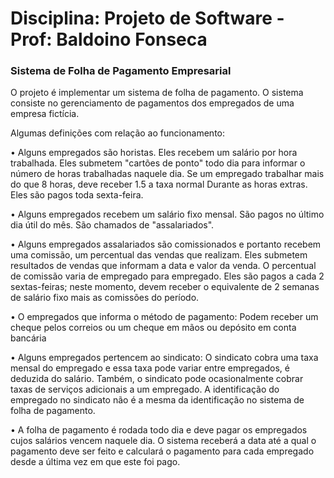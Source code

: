 # Disciplina: Projeto de Software - Prof: Baldoino Fonseca

### Sistema de Folha de Pagamento Empresarial

O projeto é implementar um sistema de folha de pagamento. O sistema consiste no
gerenciamento de pagamentos dos empregados de uma empresa fictícia.

Algumas definições com relação ao funcionamento:

• Alguns empregados são horistas. Eles recebem um salário por hora trabalhada. Eles
submetem "cartões de ponto" todo dia para informar o número de horas trabalhadas naquele dia. Se um empregado trabalhar mais do que 8 horas, deve receber 1.5 a taxa normal Durante as horas extras. Eles são pagos toda sexta-feira.

• Alguns empregados recebem um salário fixo mensal. São pagos no último dia útil do mês. São chamados de "assalariados".

• Alguns empregados assalariados são comissionados e portanto recebem uma comissão, um
percentual das vendas que realizam. Eles submetem resultados de vendas que informam a data e valor da venda. O percentual de comissão varia de empregado para empregado. Eles são pagos a cada 2 sextas-feiras; neste momento, devem receber o equivalente de 2 semanas de salário fixo mais as comissões do período.

• O empregados que informa o método de pagamento:
Podem receber um cheque pelos correios ou um cheque em mãos ou depósito em conta bancária

• Alguns empregados pertencem ao sindicato:
O sindicato cobra uma taxa mensal do empregado e essa taxa pode variar entre
empregados, é deduzida do salário. Também, o sindicato pode ocasionalmente 
cobrar taxas de serviços adicionais a um empregado. A identificação do empregado no sindicato não é a mesma da
identificação no sistema de folha de pagamento.

• A folha de pagamento é rodada todo dia e deve pagar os empregados cujos salários vencem naquele dia. 
O sistema receberá a data até a qual o pagamento deve ser feito e calculará o pagamento para cada empregado desde a última vez em que este foi pago.

  

